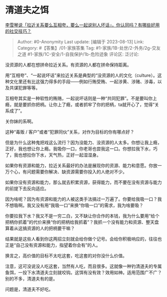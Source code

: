 # 清道夫之饵
[李雪琴说「拉近关系要么互相夸，要么一起说别人坏话」，你认同吗？有哪些好用的社交技巧？](https://www.zhihu.com/question/613871525/answer/3154805678)

> Author: #0-Anonymity
> Last update: [编辑于 2023-08-13]
> Link:
> Category: #【答集】/01-家族答集
> Tag: #1-家族/1B-处世/2-外务/2g-交友之道 #1-家族/1C-安全/1-自我保护/1b-危险迹象
> 评论区:
> 泛讨论:

没资源的人都在想拼命拉近关系。有资源的人都在拼命保持距离。

用“互相夸”、“一起说坏话”来拉近关系是典型的“没资源的人的文化（culture）。这种文化里还有比这强力得多的手段——例如行贿受贿、一起涉黄、涉赌、涉毒，以及共谋犯罪等等。

互相夸其实是一种软性的贿赂，一起说坏话则是一种“共同犯罪”。不是要叫你上瘾，就是要抓你把柄。让你上了瘾，或者抓牢了你的把柄，ta就开心了，觉得“关系成了”。

关你妹的系啊。

这种“毒贩 / 客户”或者“犯罪同伙”关系，对作为目标的你有哪点好？

但是为什么这种鬼把戏这么流行？因为没能力、没资源的人太多。你想让我上瘾，正好，我也想让你上瘾。我吸你一口，你老哥也尝我这一口。你想拉我下水，巧了，我也想拉你下水，天气热，正好一起湿湿身。

如果你有资源和能力，拉近关系最好的办法是展现你的资源、能力和意愿。你放一万个心，有问题需要你解决、缺资源需要你投入的人绝对不少。

如果你没有资源和能力，那么就去积累资源，获得能力，而不要在没有资源与能力的前提下去反向适应。

因为啥呢？因为有资源和能力的人被这类手法搞过一万遍了。你要给我吸一口？我不想吸啊。我又没有用“我吸一口”来换“你吸一口”的需求，我为啥要吸？

你要拉我下水？我又不是一穷二白，又不缺让你合作的本钱，我为什么要用“给个把柄你抓着”的代价来换“你的把柄给我抓着”？我抓一个没有能力和资源、整天盘算着从这搞资源的人的把柄要干嘛？

结果就是这些人看到你这两招立刻就会给你做个记号。会给你积极响应的，往往也正是“自己没有资源和能力，指望着你会有”的人。

换言之，高价值的目标不太吃这套，吃这套的对你没什么价值。

注意，这可没说没人吃这套，当然有人吃，而且很多。这就像一种钓清道夫的专属鱼饵，一投下水清道夫立刻就咬钩。这饵有没有效？效用如神。适用范围广不广？别的不多，清道夫有的是。

问题是，清道夫不好吃。
